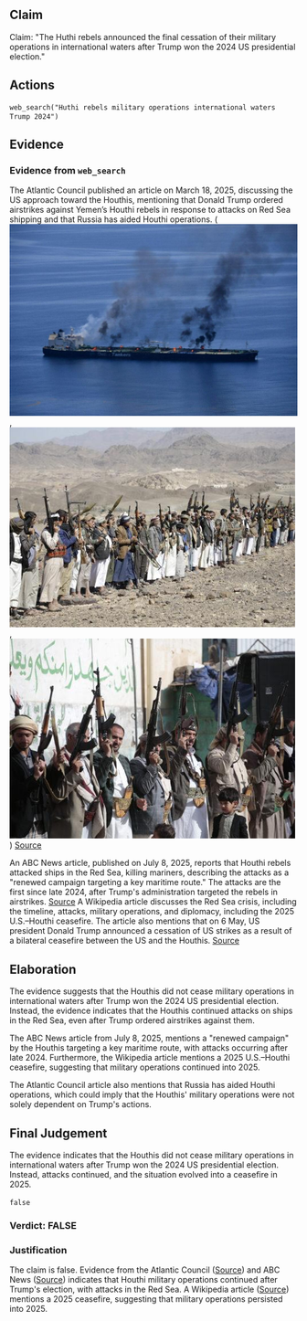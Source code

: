 ## Claim
Claim: "The Huthi rebels announced the final cessation of their military operations in international waters after Trump won the 2024 US presidential election."

## Actions
```
web_search("Huthi rebels military operations international waters Trump 2024")
```

## Evidence
### Evidence from `web_search`
The Atlantic Council published an article on March 18, 2025, discussing the US approach toward the Houthis, mentioning that Donald Trump ordered airstrikes against Yemen’s Houthi rebels in response to attacks on Red Sea shipping and that Russia has aided Houthi operations. (![image 635](media/2025-07-18_21-20-1752873629-385726.jpg), ![image 637](media/2025-07-18_21-20-1752873641-091924.jpg), ![image 638](media/2025-07-18_21-20-1752873641-843828.jpg)) [Source](https://www.atlanticcouncil.org/blogs/new-atlanticist/trump-should-not-forget-the-russian-hand-behind-the-houthis/)

An ABC News article, published on July 8, 2025, reports that Houthi rebels attacked ships in the Red Sea, killing mariners, describing the attacks as a "renewed campaign targeting a key maritime route." The attacks are the first since late 2024, after Trump's administration targeted the rebels in airstrikes. [Source](https://abcnews.go.com/International/wireStory/yemens-houthi-rebels-attack-ship-red-sea-killing-123559774) A Wikipedia article discusses the Red Sea crisis, including the timeline, attacks, military operations, and diplomacy, including the 2025 U.S.–Houthi ceasefire. The article also mentions that on 6 May, US president Donald Trump announced a cessation of US strikes as a result of a bilateral ceasefire between the US and the Houthis. [Source](https://en.wikipedia.org/wiki/Red_Sea_crisis)


## Elaboration
The evidence suggests that the Houthis did not cease military operations in international waters after Trump won the 2024 US presidential election. Instead, the evidence indicates that the Houthis continued attacks on ships in the Red Sea, even after Trump ordered airstrikes against them.

The ABC News article from July 8, 2025, mentions a "renewed campaign" by the Houthis targeting a key maritime route, with attacks occurring after late 2024. Furthermore, the Wikipedia article mentions a 2025 U.S.–Houthi ceasefire, suggesting that military operations continued into 2025.

The Atlantic Council article also mentions that Russia has aided Houthi operations, which could imply that the Houthis' military operations were not solely dependent on Trump's actions.


## Final Judgement
The evidence indicates that the Houthis did not cease military operations in international waters after Trump won the 2024 US presidential election. Instead, attacks continued, and the situation evolved into a ceasefire in 2025.

`false`


### Verdict: FALSE

### Justification
The claim is false. Evidence from the Atlantic Council ([Source](https://www.atlanticcouncil.org/blogs/new-atlanticist/trump-should-not-forget-the-russian-hand-behind-the-houthis/)) and ABC News ([Source](https://abcnews.go.com/International/wireStory/yemens-houthi-rebels-attack-ship-red-sea-killing-123559774)) indicates that Houthi military operations continued after Trump's election, with attacks in the Red Sea. A Wikipedia article ([Source](https://en.wikipedia.org/wiki/Red_Sea_crisis)) mentions a 2025 ceasefire, suggesting that military operations persisted into 2025.
